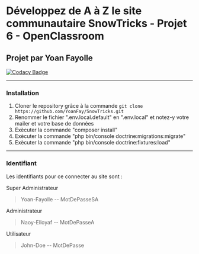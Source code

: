 # Développez de A à Z le site communautaire SnowTricks - Projet 6 - OpenClassroom

## Projet par Yoan Fayolle

[![Codacy Badge](https://app.codacy.com/project/badge/Grade/5b110127aa1b462986b546ac94a36c57)](https://app.codacy.com/gh/YoanFay/SnowTricks/dashboard?utm_source=gh&utm_medium=referral&utm_content=&utm_campaign=Badge_grade)

-----------------

### Installation 

1.  Cloner le repository grâce à la commande `git clone https://github.com/YoanFay/SnowTricks.git`  
2.  Renommer le fichier ".env.local.default" en ".env.local" et notez-y votre mailer et votre base de données
3.  Exècuter la commande "composer install"
4.  Exècuter la commande "php bin/console doctrine:migrations:migrate"
3.  Exècuter la commande "php bin/console doctrine:fixtures:load"

-----------------

### Identifiant

Les identifiants pour ce connecter au site sont :

Super Administrateur

>Yoan-Fayolle
--
>MotDePasseSA

Administrateur

>Naoy-Elloyaf
--
>MotDePasseA

Utilisateur

>John-Doe
--
>MotDePasse
